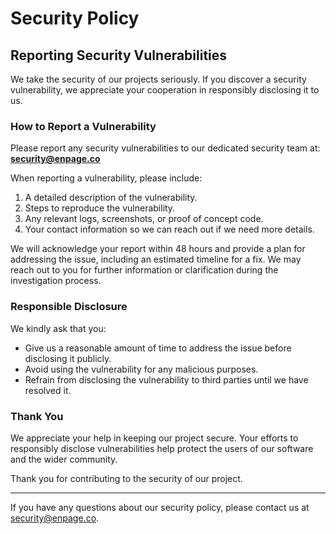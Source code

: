 # Security Policy

## Reporting Security Vulnerabilities

We take the security of our projects seriously. If you discover a security vulnerability, we appreciate your cooperation in responsibly disclosing it to us.

### How to Report a Vulnerability

Please report any security vulnerabilities to our dedicated security team at: **security@enpage.co**

When reporting a vulnerability, please include:

1. A detailed description of the vulnerability.
2. Steps to reproduce the vulnerability.
3. Any relevant logs, screenshots, or proof of concept code.
4. Your contact information so we can reach out if we need more details.

We will acknowledge your report within 48 hours and provide a plan for addressing the issue, including an estimated timeline for a fix. We may reach out to you for further information or clarification during the investigation process.

### Responsible Disclosure

We kindly ask that you:
- Give us a reasonable amount of time to address the issue before disclosing it publicly.
- Avoid using the vulnerability for any malicious purposes.
- Refrain from disclosing the vulnerability to third parties until we have resolved it.

### Thank You

We appreciate your help in keeping our project secure. Your efforts to responsibly disclose vulnerabilities help protect the users of our software and the wider community.

Thank you for contributing to the security of our project.

---

If you have any questions about our security policy, please contact us at security@enpage.co.
